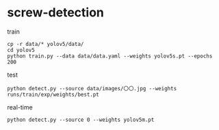 # screw-detection

train
```
cp -r data/* yolov5/data/
cd yolov5
python train.py --data data/data.yaml --weights yolov5s.pt --epochs 200
```

test
```
python detect.py --source data/images/〇〇.jpg --weights runs/train/exp/weights/best.pt
```

real-time
```
python detect.py --source 0 --weights yolov5m.pt
```
